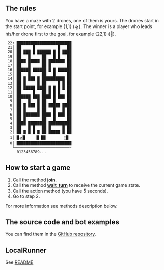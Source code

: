 ## The rules

You have a maze with 2 drones, one of them is yours.
The drones start in the start point, for example {1,1} (🛸).
The winner is a player who leads his/her drone first to the goal, for example {22,1} (🥅).

```
 22↑ ████████████████████████
 21│ ██     █          █   ██
 20│ ██ ███ █ ██████ █ █ ████
 19│ ██   █     ██   █ █   ██
 18│ ████ █████ ██ ███████ ██
 17│ ██   █     ██ █       ██
 16│ ██████ ██████ █ █ ██████
 15│ ██   █     ██   █     ██
 14│ ██ █ ███ █ ██████████ ██
 13│ ██ █     █ ██     █ █ ██
 12│ ██ █████ ████ █ █ █ █ ██
 11│ ██     █   ██ █ █ █   ██
 10│ ██████ ███ ████ █ ███ ██
  9│ ██   █   █ ██   █     ██
  8│ ██ █ ███ █ ██ █████ ████
  7│ ██ █     █ ██   █   █ ██
  6│ ██ ███████ ████ █ ███ ██
  5│ ██ █       ██   █     ██
  4│ ████ ████████ ██████████
  3│ ██   █ █   ██ █     █ ██
  2│ ██ █ █ █ █ ██ █████ █ ██
  1│ █🛸█     █ ██        🥅█
  0│ ████████████████████████
   └────────────────────────→
     0123456789...
```

## How to start a game

1. Call the method **[join](#/RPC%20methods/join_v1)**.
2. Call the method **[wait_turn](#/RPC%20methods/wait_turn_v1)** to receive the current game state.
3. Call the action method (you have 5 seconds).
4. Go to step 2.

For more information see methods description below.

## The source code and bot examples

You can find them in the [GitHub repository](https://github.com/bot-games/drones).

## LocalRunner

See [README](https://github.com/bot-games/drones/tree/master/cmd/localrunner)